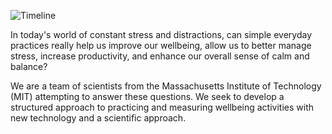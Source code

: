 


![Timeline](https://raw.githubusercontent.com/danielmlow/WellBeingStudy/blob/master/protocol/wellbeing_logo.svg)

In today's world of constant stress and distractions, can simple everyday practices really help us improve our wellbeing, allow us to better manage stress, increase productivity, and enhance our overall sense of calm and balance? 


We are a team of scientists from the Massachusetts Institute of Technology (MIT) attempting to answer these questions. We seek to develop a structured approach to practicing and measuring wellbeing activities with new technology and a scientific approach.



